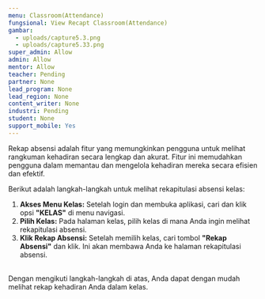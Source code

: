 ```yaml
---
menu: Classroom(Attendance)
fungsional: View Recapt Classroom(Attendance)
gambar:
  - uploads/capture5.3.png
  - uploads/capture5.33.png
super_admin: Allow
admin: Allow
mentor: Allow
teacher: Pending
partner: None
lead_program: None
lead_region: None
content_writer: None
industri: Pending
student: None
support_mobile: Yes
---
```

Rekap absensi adalah fitur yang memungkinkan pengguna untuk melihat rangkuman kehadiran secara lengkap dan akurat. Fitur ini memudahkan pengguna dalam memantau dan mengelola kehadiran mereka secara efisien dan efektif. 

Berikut adalah langkah-langkah untuk melihat rekapitulasi absensi kelas:

1. **Akses Menu Kelas:** Setelah login dan membuka aplikasi, cari dan klik opsi **"KELAS"** di menu navigasi.
2. **Pilih Kelas:** Pada halaman kelas, pilih kelas di mana Anda ingin melihat rekapitulasi absensi.
3. **Klik Rekap Absensi:** Setelah memilih kelas, cari tombol **"Rekap Absensi"** dan klik. Ini akan membawa Anda ke halaman rekapitulasi absensi.

\
Dengan mengikuti langkah-langkah di atas, Anda dapat dengan mudah melihat rekap kehadiran Anda dalam kelas.